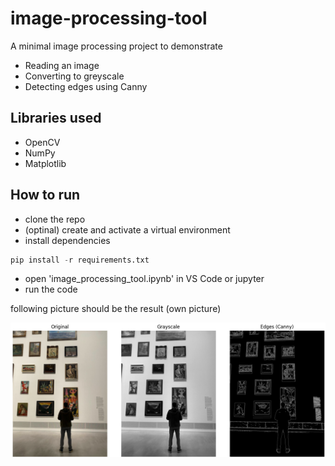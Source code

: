 # image-processing-tool
A minimal image processing project to demonstrate
- Reading an image
- Converting to greyscale
- Detecting edges using Canny

## Libraries used
- OpenCV
- NumPy
- Matplotlib

## How to run
- clone the repo
- (optinal) create and activate a virtual environment
- install dependencies

```python 
pip install -r requirements.txt
```
- open 'image_processing_tool.ipynb' in VS Code or jupyter
- run the code

following picture should be the result (own picture)

![preview](preview.png)
